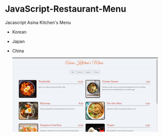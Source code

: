 # JavaScript-Restaurant-Menu

Jacascript Asina Kitchen's Menu
* Korean
* Japan
* China

  ![gif](asiankitchen.gif)